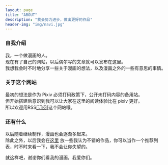 ```yaml
---
layout: page
title: "ABOUT"
description: "我会努力进步，做出更好的作品"
header-img: "img/navi.jpg"
---
```



### 自我介绍

我，一个做漫画的人。  
现在有了自己的网站，以后偶尔写的文章就可以发布在这里。  
我想我会时不时地分享一些关于漫画的想法，以及漫画之外的一些有意思的事情。

### 关于这个网站

最初的想法是作为 Pixiv 必须打码政策下，公开未打码内容的备用站。  
但开始搭建后意识到我可以让大家在这里的阅读体验比在 pixiv 更好。  
所以欢迎用RSS[[订阅]](https://naturerealized.com/feed.xml "我的RSS feed链接")这个网站哦。

### 还有什么

以后随着继续制作，漫画也会逐渐多起来。  
除此之外，以后我会在[这里](../recommend) 放一些我认为不错的作品，你可以当作一个推荐列表，时不时来看一下，我不会让你失望的。

就这样吧，谢谢你们看我的漫画，我爱你们。

